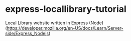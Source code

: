 # express-locallibrary-tutorial
Local Library website written in Express (Node) (https://developer.mozilla.org/en-US/docs/Learn/Server-side/Express_Nodejs)
